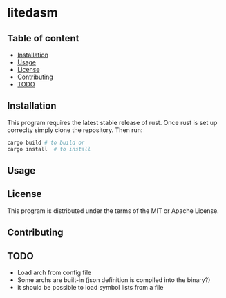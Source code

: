 
# litedasm

## Table of content

- [Installation](#Installation)
- [Usage](#Usage)
- [License](#License)
- [Contributing](#Contributing)
- [TODO](#TODO)

## Installation

This program requires the latest stable release of rust.
Once rust is set up correclty simply clone the repository.
Then run:

```sh
cargo build # to build or
cargo install  # to install 
```

## Usage

## License

This program is distributed under the terms of the MIT or Apache License.

## Contributing

## TODO

- Load arch from config file
- Some archs are built-in (json definition is compiled into the binary?)
- it should be possible to load symbol lists from a file 
